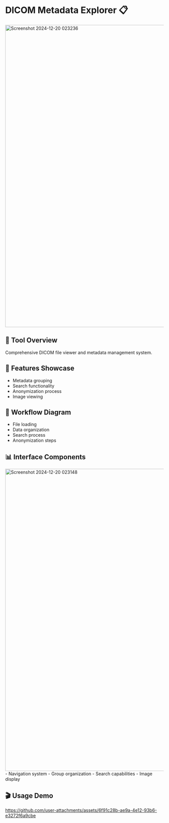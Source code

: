 
# DICOM Metadata Explorer 📋
<img width="960" alt="Screenshot 2024-12-20 023236" src="https://github.com/user-attachments/assets/8cbf4a4e-7213-482b-92c9-83d0042c7442" />

## 🎯 Tool Overview
Comprehensive DICOM file viewer and metadata management system.

## 🌟 Features Showcase

- Metadata grouping
- Search functionality
- Anonymization process
- Image viewing

## 🔄 Workflow Diagram
- File loading
- Data organization
- Search process
- Anonymization steps

## 📊 Interface Components
<img width="960" alt="Screenshot 2024-12-20 023148" src="https://github.com/user-attachments/assets/fca058d5-da6d-47d5-b0d2-2b0502d66e63" />
- Navigation system
- Group organization
- Search capabilities
- Image display

## 🎬 Usage Demo
https://github.com/user-attachments/assets/6f91c28b-ae9a-4e12-93b6-e3272f6a9cbe
